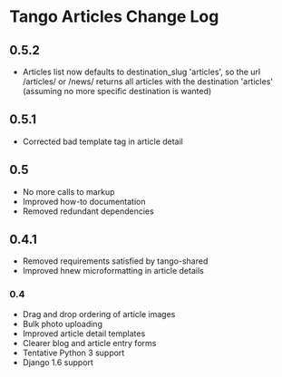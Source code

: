 # Tango Articles Change Log

## 0.5.2
* Articles list now defaults to destination_slug 'articles', so the url /articles/ or /news/ returns all articles with the destination 'articles' (assuming no more specific destination is wanted)


## 0.5.1
* Corrected bad template tag in article detail

## 0.5 
* No more calls to markup
* Improved how-to documentation
* Removed redundant dependencies

## 0.4.1
* Removed requirements satisfied by tango-shared
* Improved hnew microformatting in article details

### 0.4
* Drag and drop ordering of article images
* Bulk photo uploading
* Improved article detail templates
* Clearer blog and article entry forms
* Tentative Python 3 support
* Django 1.6 support
